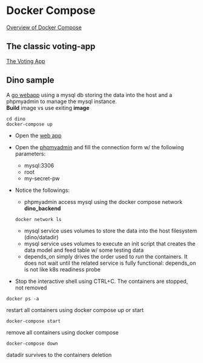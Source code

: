 # Docker Compose

[Overview of Docker Compose](https://docs.docker.com/compose/)

## The classic voting-app
[The Voting App](https://github.com/dockersamples/example-voting-app)

## Dino sample
A [go webapp](https://learning.oreilly.com/videos/modern-golang-programming/9781787125254) using a mysql db storing the data into the host and a phpmyadmin to manage the mysql instance.  
**Build** image vs use exiting **image**
```
cd dino
docker-compose up
```

- Open the [web app](http://localhost:8080)

- Open the [phpmyadmin](http://localhost:8081) and fill the connection form w/ the following parameters:
  - mysql:3306
  - root
  - my-secret-pw

- Notice the followings:  
  - phpmyadmin access mysql using the docker compose network **dino_backend**
  ```
  docker network ls
  ```
  - mysql service uses volumes to store the data into the host filesystem (dino/datadir)
  - mysql service uses volumes to execute an init script that creates the data model and feed table w/ some testing data
  - depends_on simply drives the order used to *run* the containers. It does not wait until the related service is fully functional: depends_on is not like k8s readiness probe

- Stop the interactive shell using CTRL+C. The containers are stopped, not removed
```
docker ps -a
```

restart all containers using docker compose up or start
```
docker-compose start
```

remove all containers using docker compose
```
docker-compose down
```

datadir survives to the containers deletion

